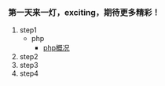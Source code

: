 ### 第一天来一灯，exciting，期待更多精彩！

1. step1
     - php
        - [php概况](https://github.com/wagnxx/YDnote/blob/master/steps/step1-%E9%A2%84%E8%AF%BB/php/php%E6%A6%82%E5%86%B5.md)
2. step2
3. step3
4. step4
